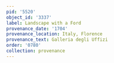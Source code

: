 ```yaml
---
pid: '5520'
object_id: '3337'
label: Landscape with a Ford
provenance_date: '1704'
provenance_location: Italy, Florence
provenance_text: Galleria degli Uffizi
order: '0780'
collection: provenance
---
```

